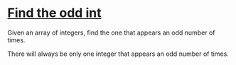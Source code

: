 # [Find the odd int](https://www.codewars.com/kata/54da5a58ea159efa38000836)

Given an array of integers, find the one that appears an odd number of times.

There will always be only one integer that appears an odd number of times.
